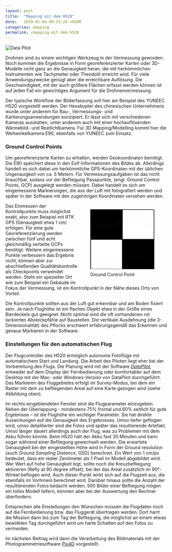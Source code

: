 ```yaml
---
layout: post
title:  "Mapping mit dem H520"
date:   2019-02-04 09:53:28 +0200
categories: mapping
permalink: /mapping-mit-dem-h520
---
```



![Data Pilot]({{site.url}}/images/data-pilot.jpg)

Drohnen sind zu einem wichtigen Werkzeug in der Vermessung geworden. Noch kommen die Ergebnisse in Form georeferenzierter Karten oder 3D-Modelle nicht ganz an die Genauigkeit heran, die mit herkömmlichen Instrumenten wie Tachymeter oder Theodolit erreicht wird. Für viele Anwendungszwecke genügt aber die erreichbare Auflösung. Die Geschwindigkeit, mit der auch größere Flächen erfasst werden können ist auf jeden Fall ein gewichtiges Argument für die Drohnenvermessung.

<!--more-->

Der typische Workflow der Bilderfassung soll hier am Beispiel des YUNEEC H520 vorgestellt werden. Der Hexakopter des chinesischen Unternehmens wurde unter anderem für Bau-, Vermessungs- und Kartierungsanwendungen konzipiert. Er lässt sich mit verschiedenen Kameras ausstatten, unter anderem auch mit einer hochauflösenden Wärmebild- und Restlichtkamera. Für 3D Mapping/Modelling kommt hier die Weitwinkelkamera E90, ebenfalls von YUNEEC zum Einsatz.

### Ground Control Points
Um georeferenzierte Karten zu erhalten, werden Geokoordinaten benötigt. Die E90 speichert diese in den Exif-Informationen des Bildes ab. Allerdings handelt es sich dabei um herkömmliche GPS-Koordinaten mit der üblichen Ungenauigkeit von ca. 5 Metern. Für Vermessungsaufgaben ist das nicht brauchbar, sodass vor der Befliegung Passpunkte, (engl. Ground Control Points, GCP) ausgelegt werden müssen. Dabei handelt es sich um eingemessene Markierungen, die aus der Luft mit fotografiert werden und später in der Software mit den zugehörigen Koordinaten versehen werden.

<figure style="float: right;" hspace="20">
	<img  vspace="5" width="200" caption ="GCP" src="/images/ground-control-point.jpg" alt="Ground Control Point">
	<figcaption>      Ground Control Point</figcaption>
</figure>


 Das Einmessen der Kontrollpunkte muss möglichst exakt, also zum Beispiel mit RTK GPS (Genauigkeit etwa 1 cm) erfolgen. Für eine gute Georeferenzierung werden zwischen fünf und acht gleichmäßig verteilte GCPs benötigt. Weitere eingemessene Punkte verbessern das Ergebnis nicht, können aber zur abschließenden Qualitätskontrolle als Checkpoints verwendet werden. Steht ein spezieller Ort wie zum Beispiel ein Gebäude im Fokus der Vermessung, ist ein Kontrollpunkt in der Nähe dieses Orts von Vorteil. 

Die Kontrollpunkte sollten aus der Luft gut erkennbar und am Boden fixiert sein. Je nach Flughöhe ist ein flaches Objekt etwa in der Größe eines Bierdeckels gut geeignet. Nicht optimal sind die oft vorhandenen rot lackierten Absteckpfähle auf Baustellen. Die vertikale Ausdehnung (die 3-Dimensionalität) des Pflocks erschwert erfahrungsgemäß das Erkennen und genaue Markieren in der Software.


### Einstellungen für den automatischen Flug
Der Flugcontroller des H520 ermöglich autonome Fotoflüge mit automatischem Start und Landung. Die Arbeit des Piloten liegt eher bei der Vorbereitung des Flugs. Die Planung wird mit der Software *[DataPilot][datapilot]*, entweder auf dem Display der Fernbedienung oder komfortabler auf dem Desktop mit der Mac- oder Windows-Version von DataPilot durchgeführt. Das Markieren des Fluggebietes erfolgt im Survey-Modus, bei dem ein Raster mit dem zu befliegenden Areal auf eine Karte gezogen wird (siehe Abbildung oben). 

Im rechts eingeblendeten Fenster sind die Flugparameter einzugeben. Neben der Überlappung - mindestens 75% frontal und 60% seitlich für gute Ergebnisse – ist die Flughöhe ein wichtiger Parameter. Sie hat direkte Auswirkungen auf die Genauigkeit des Ergebnisses. Umso tiefer geflogen wird, umso detaillierter sind die Fotos und später das resultierende Artefakt. Umso länger dauert allerdings auch der Flug, was zu Problemen mit dem Akku führen könnte. Beim H520 hält der Akku fast 30 Minuten und kann sogar während einer Befliegung gewechselt werden. Die erwartete Genauigkeit bei der eingestellten Höhe wird in Form der Ground resolution (auch *Ground Sampling Distance*, GSD) berechnet. Ein Wert von 1 cm/px bedeutet, dass ein realer Zentimeter als 1 Pixel im Modell abgebildet wird. Wer Wert auf hohe Genauigkeit legt, sollte noch die Kreuzbefliegung aktivieren (Refly at 90 degree offset), bei der das Areal zusätzlich im 90°-Winkel beflogen wird. Auch dieser Punkt wirkt sich auf die Flugzeit aus, die ebenfalls im Vorhinein berechnet wird. Darüber hinaus sollte die Anzahl der resultierenden Fotos bedacht werden. 500 Bilder einer Befliegung mögen ein tolles Modell liefern, könnten aber bei der Auswertung den Rechner überfordern.

Entsprechen alle Einstellungen den Wünschen müssen die Flugdaten noch auf die Fernbedienung bzw. das Fluggerät übertragen werden. Dort harrt die Mission dann bis zum Tag der Befliegung, die möglichst an einem etwas bewölkten Tag durchgeführt wird um harte Schatten auf den Fotos zu vermeiden.

 Im nächsten Beitrag wird dann die Verarbeitung des Bildmaterials mit der Photogrammetriesoftware [Pix4D][pix4d] vorgestellt.

[pix4d]: https://www.pix4d.com
[datapilot]: http://de.commercial.yuneec.com/comm-de-datapilot
